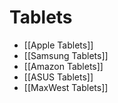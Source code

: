 # Tablets
- [[Apple Tablets]]
- [[Samsung Tablets]]
- [[Amazon Tablets]]
- [[ASUS Tablets]]
- [[MaxWest Tablets]]